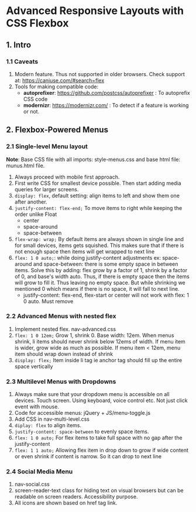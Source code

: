 # Advanced Responsive Layouts with CSS Flexbox

## 1. Intro
### 1.1 Caveats
1. Modern feature. Thus not supported in older browsers. Check support at: https://caniuse.com/#search=flex
2. Tools for making compatible code: 
    - **autoprefixer**: https://github.com/postcss/autoprefixer : To autoprefix CSS code
    - **modernizr**: https://modernizr.com/ : To detect if a feature is working or not.

## 2. Flexbox-Powered Menus
### 2.1 Single-level Menu layout
**Note**: Base CSS file with all imports: style-menus.css and base html file: munus.html file.
1. Always proceed with mobile first approach.
2. First write CSS for smallest device possible. Then start adding media queries for larger screens.
3. `display: flex`, default setting: align items to left and show them one after another.
4. `justify-content: flex-end;` To move items to right while keeping the order unlike Float
    - center
    - space-around
    - space-between
5. `flex-wrap: wrap;` By default items are always shown in single line and for small devices, items gets squished. This makes sure that if there is not enough space then items will get wrapped to next line
6. `flex: 1 0 auto;`: while doing justify-content adjustments ex: space-around and space-between: there is some empty space in between items. Solve this by adding: flex grow by a factor of 1, shrink by a factor of 0, and base's width auto. Thus, if there is empty space then the items will grow to fill it. Thus leaving no empty space. But while shrinking we mentioned 0 which means if there is no space, it will fall to next line.
    - justify-content: flex-end, flex-start or center will not work with flex: 1 0 auto. Must remove

### 2.2 Advanced Menus with nested flex
1. Implement nested flex. nav-advanced.css
2. `flex: 1 0 12em;` Grow 1, shrink 0. Base width: 12em. When menus shrink, li items should never shrink below 12ems of width. If menu item is wider, grow wide as much as possible. If menu item < 12em, menu item should wrap down instead of shrink
3. `display: flex;` Item inside li tag ie anchor tag should fill up the entire space vertically

### 2.3 Multilevel Menus with Dropdowns
1. Always make sure that your dropdown menu is accessible on all devices. Touch screen. Using keyboard, voice control etc. Not just click event with mouse.
2. Code for accessible menus: jQuery + JS/menu-toggle.js
3. Add CSS in nav-multi-level.css
4. `diplay: flex` to align items.
5. `justify-content: space-between` to evenly space items.
6. `flex: 1 0 auto;` For flex items to take full space with no gap after the justify-content
7. `flex: 1 1 auto;` Allowing flex item in drop down to grow if wide content or even shrink if content is narrow. So it can drop to next line

### 2.4 Social Media Menu
1. nav-social.css
2. screen-reader-text class for hiding text on visual browsers but can be readable on screen readers. Accessibility purpose.
3. All icons are shown based on href tag link.
